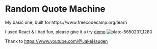 <h1>Random Quote Machine</h1>
My basic one, built for https://www.freecodecamp.org/learn

I used React & I had fun, please give it a try [demo](https://astonef.github.io/r_q_m/)
![plato-5650237_1280](https://user-images.githubusercontent.com/87166263/203566352-adade2e7-4f21-45a2-b7bc-e9bc949cf162.png)

Thanx to https://www.youtube.com/@JakeHaugen
